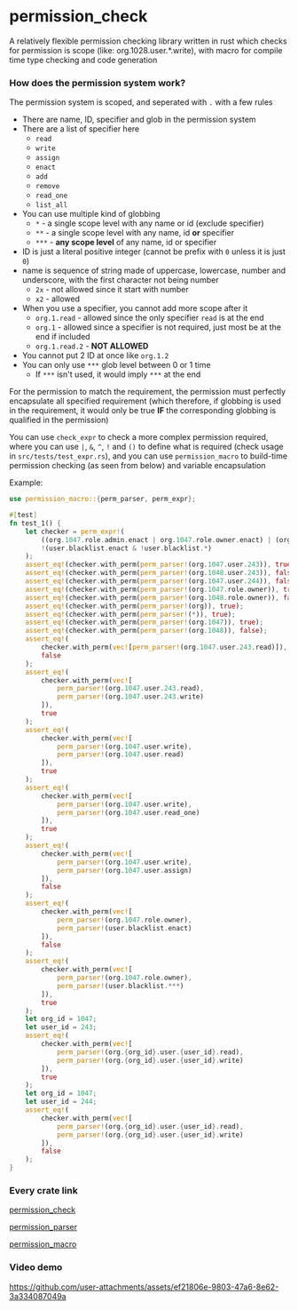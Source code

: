 # permission_check
A relatively flexible permission checking library written in rust which checks for permission is scope (like: org.1028.user.*.write), with macro for compile time type checking and code generation

### How does the permission system work?
The permission system is scoped, and seperated with `.` with a few rules
- There are name, ID, specifier and glob in the permission system
- There are a list of specifier here
    - `read`
    - `write`
    - `assign`
    - `enact`
    - `add`
    - `remove`
    - `read_one`
    - `list_all`
- You can use multiple kind of globbing
    - `*` - a single scope level with any name or id (exclude specifier)
    - `**` - a single scope level with any name, id **or** specifier
    - `***` - **any scope level** of any name, id or specifier
- ID is just a literal positive integer (cannot be prefix with `0` unless it is just `0`)
- name is sequence of string made of uppercase, lowercase, number and underscore, with the first character not being number
    - `2x` - not allowed since it start with number
    - `x2` - allowed
- When you use a specifier, you cannot add more scope after it
    - `org.1.read` - allowed since the only specifier `read` is at the end
    - `org.1` - allowed since a specifier is not required, just most be at the end if included
    - `org.1.read.2` - **NOT ALLOWED**
- You cannot put 2 ID at once like `org.1.2`
- You can only use `***` glob level between 0 or 1 time
    - If `***` isn't used, it would imply `***` at the end

For the permission to match the requirement, the permission must perfectly encapsulate all specified requirement (which therefore, if globbing is used in the requirement, it would only be true **IF** the corresponding globbing is qualified in the permission)

You can use `check_expr` to check a more complex permission required, where you can use `|`, `&`, `^`, `!` and `()` to define what is required (check usage in `src/tests/test_expr.rs`), and you can use `permission_macro` to build-time permission checking (as seen from below) and variable encapsulation

Example:
```rs
use permission_macro::{perm_parser, perm_expr};

#[test]
fn test_1() {
    let checker = perm_expr!(
        ((org.1047.role.admin.enact | org.1047.role.owner.enact) | (org.1047.user.write && (org.1047.user.read | org.1047.user.read_one)) | (org.1047.user.243.read && org.1047.user.243.write)) &
        !(user.blacklist.enact & !user.blacklist.*)
    );
    assert_eq!(checker.with_perm(perm_parser!(org.1047.user.243)), true);
    assert_eq!(checker.with_perm(perm_parser!(org.1048.user.243)), false);
    assert_eq!(checker.with_perm(perm_parser!(org.1047.user.244)), false);
    assert_eq!(checker.with_perm(perm_parser!(org.1047.role.owner)), true);
    assert_eq!(checker.with_perm(perm_parser!(org.1048.role.owner)), false);
    assert_eq!(checker.with_perm(perm_parser!(org)), true);
    assert_eq!(checker.with_perm(perm_parser!(*)), true);
    assert_eq!(checker.with_perm(perm_parser!(org.1047)), true);
    assert_eq!(checker.with_perm(perm_parser!(org.1048)), false);
    assert_eq!(
        checker.with_perm(vec![perm_parser!(org.1047.user.243.read)]),
        false
    );
    assert_eq!(
        checker.with_perm(vec![
            perm_parser!(org.1047.user.243.read),
            perm_parser!(org.1047.user.243.write)
        ]),
        true
    );
    assert_eq!(
        checker.with_perm(vec![
            perm_parser!(org.1047.user.write),
            perm_parser!(org.1047.user.read)
        ]),
        true
    );
    assert_eq!(
        checker.with_perm(vec![
            perm_parser!(org.1047.user.write),
            perm_parser!(org.1047.user.read_one)
        ]),
        true
    );
    assert_eq!(
        checker.with_perm(vec![
            perm_parser!(org.1047.user.write),
            perm_parser!(org.1047.user.assign)
        ]),
        false
    );
    assert_eq!(
        checker.with_perm(vec![
            perm_parser!(org.1047.role.owner),
            perm_parser!(user.blacklist.enact)
        ]),
        false
    );
    assert_eq!(
        checker.with_perm(vec![
            perm_parser!(org.1047.role.owner),
            perm_parser!(user.blacklist.***)
        ]),
        true
    );
    let org_id = 1047;
    let user_id = 243;
    assert_eq!(
        checker.with_perm(vec![
            perm_parser!(org.{org_id}.user.{user_id}.read),
            perm_parser!(org.{org_id}.user.{user_id}.write)
        ]),
        true
    );
    let org_id = 1047;
    let user_id = 244;
    assert_eq!(
        checker.with_perm(vec![
            perm_parser!(org.{org_id}.user.{user_id}.read),
            perm_parser!(org.{org_id}.user.{user_id}.write)
        ]),
        false
    );
}
```


### Every crate link
[permission_check](https://crates.io/crates/permission_check)

[permission_parser](https://crates.io/crates/permission_parser)

[permission_macro](https://crates.io/crates/permission_macro)


### Video demo

https://github.com/user-attachments/assets/ef21806e-9803-47a6-8e62-3a334087049a
